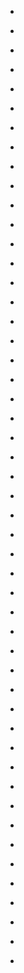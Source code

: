 
- [](/2019/03/b7ne4z/)

- [](/2018/08/e3tz1an/)

- [](/2018/08/e3txgic/)

- [](/2018/07/e1n026m/)

- [](/2018/07/e1lpukg/)

- [](/2016/08/4xxlsf/)

- [](/2016/08/4vzgts/)

- [](/2015/08/3gu58w/)

- [](/2015/06/cs4c3jm/)

- [](/2013/07/1hv40r/)

- [](/2013/07/cay7ykg/)

- [](/2013/01/c7uxvf7/)

- [](/2013/01/c7uxyhw/)

- [](/2013/01/c7uxywb/)

- [](/2013/01/c7qidx3/)

- [](/2013/01/c7qie80/)

- [](/2013/01/15vxrn/)

- [](/2013/01/c7pxohg/)

- [](/2013/01/15ts8s/)

- [](/2012/12/c7md2gw/)

- [](/2012/12/15a4a2/)

- [](/2012/12/c7kkod2/)

- [](/2012/12/c7kl6np/)

- [](/2012/12/c7kl7nr/)

- [](/2012/12/c7igq5x/)

- [](/2012/10/c6rdo49/)

- [](/2012/10/c6npp9z/)

- [](/2012/10/c6n1042/)

- [](/2012/08/c61hn4z/)

- [](/2012/04/c4i88vk/)

- [](/2012/03/qsui3/)

- [](/2012/01/or99g/)

- [](/2012/01/c3hdf6x/)

- [](/2011/12/mv9ji/)

- [](/2011/11/m29vn/)

- [](/2011/11/c2xhljq/)

- [](/2011/10/c2ra6oq/)

- [](/2011/10/c2raanx/)

- [](/2011/10/c2r523l/)

- [](/2011/05/h8iit/)

- [](/2011/05/c1skv3m/)

- [](/2011/05/c1skz9y/)

- [](/2011/03/c1kyeq4/)

- [](/2011/01/fbr11/)

- [](/2010/12/ejj7b/)

- [](/2010/11/eda0m/)

- [](/2010/11/ebon9/)

- [](/2010/11/ebg6g/)

- [](/2010/10/duddt/)

- [](/2010/10/c12z3mh/)
